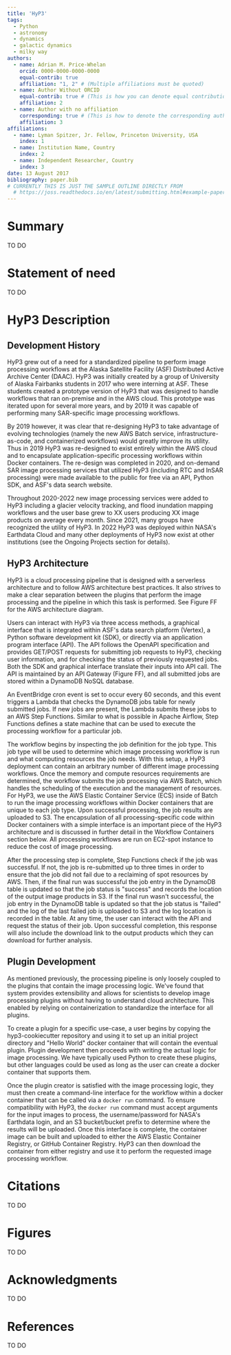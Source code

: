```yaml
---
title: 'HyP3'
tags:
  - Python
  - astronomy
  - dynamics
  - galactic dynamics
  - milky way
authors:
  - name: Adrian M. Price-Whelan
    orcid: 0000-0000-0000-0000
    equal-contrib: true
    affiliation: "1, 2" # (Multiple affiliations must be quoted)
  - name: Author Without ORCID
    equal-contrib: true # (This is how you can denote equal contributions between multiple authors)
    affiliation: 2
  - name: Author with no affiliation
    corresponding: true # (This is how to denote the corresponding author)
    affiliation: 3
affiliations:
  - name: Lyman Spitzer, Jr. Fellow, Princeton University, USA
    index: 1
  - name: Institution Name, Country
    index: 2
  - name: Independent Researcher, Country
    index: 3
date: 13 August 2017
bibliography: paper.bib
# CURRENTLY THIS IS JUST THE SAMPLE OUTLINE DIRECTLY FROM
  # https://joss.readthedocs.io/en/latest/submitting.html#example-paper-and-bibliography
---
```


# Summary

TO DO

# Statement of need

TO DO

# HyP3 Description

## Development History
HyP3 grew out of a need for a standardized pipeline to perform image processing workflows at the Alaska Satellite Facility (ASF) Distributed Active Archive Center (DAAC). HyP3 was initially created by a group of University of Alaska Fairbanks students in 2017 who were interning at ASF. These students created a prototype version of HyP3 that was designed to handle workflows that ran on-premise and in the AWS cloud. This prototype was iterated upon for several more years, and by 2019 it was capable of performing many SAR-specific image processing workflows.

By 2019 however, it was clear that re-designing HyP3 to take advantage of evolving technologies (namely the new AWS Batch service, infrastructure-as-code, and containerized workflows) would greatly improve its utility. Thus in 2019 HyP3 was re-designed to exist entirely within the AWS cloud and to encapsulate application-specific processing workflows within Docker containers. The re-design was completed in 2020, and on-demand SAR image processing services that utilized HyP3 (including RTC and InSAR processing) were made available to the public for free via an API, Python SDK, and ASF's data search website.

Throughout 2020-2022 new image processing services were added to HyP3 including a glacier velocity tracking, and flood inundation mapping workflows and the user base grew to XX users producing XX image products on average every month. Since 2021, many groups have recognized the utility of HyP3. In 2022 HyP3 was deployed within NASA's Earthdata Cloud and many other deployments of HyP3 now exist at other institutions (see the Ongoing Projects section for details).

## HyP3 Architecture
HyP3 is a cloud processing pipeline that is designed with a serverless architecture and to follow AWS architecture best practices. It also strives to make a clear separation between the plugins that perform the image processing and the pipeline in which this task is performed. See Figure FF for the AWS architecture diagram.

Users can interact with HyP3 via three access methods, a graphical interface that is integrated within ASF's data search platform (Vertex), a Python software development kit (SDK), or directly via an application program interface (API). The API follows the OpenAPI specification and provides GET/POST requests for submitting job requests to HyP3, checking user information, and for checking the status of previously requested jobs. Both the SDK and graphical interface translate their inputs into API call. The API is maintained by an API Gateway (Figure FF), and all submitted jobs are stored within a DynamoDB NoSQL database.

An EventBridge cron event is set to occur every 60 seconds, and this event triggers a Lambda that checks the DynamoDB jobs table for newly submitted jobs. If new jobs are present, the Lambda submits these jobs to an AWS Step Functions. Similar to what is possible in Apache Airflow, Step Functions defines a state machine that can be used to execute the processing workflow for a particular job.

The workflow begins by inspecting the job definition for the job type. This job type will be used to determine which image processing workflow is run and what computing resources the job needs. With this setup, a HyP3 deployment can contain an arbitrary number of different image processing workflows. Once the memory and compute resources requirements are determined, the workflow submits the job processing via AWS Batch, which handles the scheduling of the execution and the management of resources. For HyP3, we use the AWS Elastic Container Service (ECS) inside of Batch to run the image processing workflows within Docker containers that are unique to each job type. Upon successful processing, the job results are uploaded to S3. The encapsulation of all processing-specific code within Docker containers with a simple interface is an important piece of the HyP3 architecture and is discussed in further detail in the Workflow Containers section below. All processing workflows are run on EC2-spot instance to reduce the cost of image processing.

After the processing step is complete, Step Functions check if the job was successful. If not, the job is re-submitted up to three times in order to ensure that the job did not fail due to a reclaiming of spot resources by AWS. Then, if the final run was successful the job entry in the DynamoDB table is updated so that the job status is "success" and records the location of the output image products in S3. If the final run wasn't successful, the job entry in the DynamoDB table is updated so that the job status is "failed" and the log of the last failed job is uploaded to S3 and the log location is recorded in the table. At any time, the user can interact with the API and request the status of their job. Upon successful completion, this response will also include the download link to the output products which they can download for further analysis.

## Plugin Development
As mentioned previously, the processing pipeline is only loosely coupled to the plugins that contain the image processing logic. We've found that system provides extensibility and allows for scientists to develop image processing plugins without having to understand cloud architecture. This enabled by relying on containerization to standardize the interface for all plugins.

To create a plugin for a specific use-case, a user begins by copying the hyp3-cookiecutter repository and using it to set up an initial project directory and "Hello World" docker container that will contain the eventual plugin. Plugin development then proceeds with writing the actual logic for image processing. We have typically used Python to create these plugins, but other languages could be used as long as the user can create a docker container that supports them.

Once the plugin creator is satisfied with the image processing logic, they must then create a command-line interface for the workflow within a docker container that can be called via a `docker run` command. To ensure compatibility with HyP3, the `docker run` command must accept arguments for the input images to process, the username/password for NASA's Earthdata login, and an S3 bucket/bucket prefix to determine where the results will be uploaded. Once this interface is complete, the container image can be built and uploaded to either the AWS Elastic Container Registry, or GitHub Container Registry. HyP3 can then download the container from either registry and use it to perform the requested image processing workflow.


# Citations

TO DO 

# Figures

TO DO 

# Acknowledgments

TO DO 

# References

TO DO
